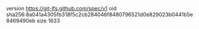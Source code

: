 version https://git-lfs.github.com/spec/v1
oid sha256:8a041a4305fb318f5c2cb284046f8480796521d0e829023b0441b5e8469490eb
size 1633
